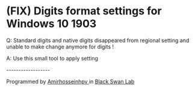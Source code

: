 (FIX) Digits format settings for Windows 10 1903
================================================

Q: Standard digits and native digits disappeared from regional setting and
unable to make change anymore for digits !

A: Use this small tool to apply setting

\------------------

Programmed by [Amirhosseinhpv ](https://amirhosseinhpv.ir/)in [Black Swan
Lab](https://blackswanlab.ir/)

 

 
